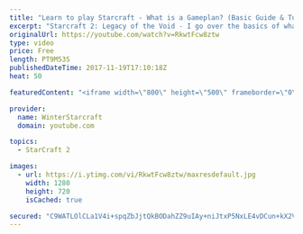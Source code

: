 ```yaml
---
title: "Learn to play Starcraft - What is a Gameplan? (Basic Guide & Tutorial)"
excerpt: "Starcraft 2: Legacy of the Void - I go over the basics of what a gameplan in starcraft 2 is and how to put one together.  Note this is not a guide on WHAT gameplan you should be using as each race!"
originalUrl: https://youtube.com/watch?v=RkwtFcw8ztw
type: video
price: Free
length: PT9M53S
publishedDateTime: 2017-11-19T17:10:18Z
heat: 50

featuredContent: "<iframe width=\"800\" height=\"500\" frameborder=\"0\" src=\"https://www.youtube.com/embed/RkwtFcw8ztw\" allow=\"accelerometer; autoplay; encrypted-media; gyroscope; picture-in-picture\" allowfullscreen></iframe>"

provider:
  name: WinterStarcraft
  domain: youtube.com

topics:
  - StarCraft 2

images:
  - url: https://i.ytimg.com/vi/RkwtFcw8ztw/maxresdefault.jpg
    width: 1280
    height: 720
    isCached: true

secured: "C9WATLOlCLa1V4i+spqZbJjtQkBODahZZ9uIAy+niJtxP5NxLE4vDCun+kX2V+yOpSaH3eJGJGGRcIXmYL2ORqfR4ijoQQowC4AC+JYnCTl9AQC2qoToherP3TqnhVMH3XwlOWnV3fsqZbADM67/Yp300tLQxzvzK7cdTwSTNhqxz1QoWYO9J755DySDhzIuLuy/o/CntxmuDj8oDw6AiX+/BAVq3Xobz01FfevmWC7eml/+uUIdOtfJnGRw4U0QOjIXyFsK2L8bnmhdabiqBGkPlxs8fQnSWIw/oVEB0TBPRe1ATvvuhIsfDrZv7NRT5R14bQuosMN5F+8G8msdL2dkakLiXA3/M6CEtwy+HqDXcpVm6O6GpvTogjbN9V0odUu59x2N5qLCKXNVCYnf2FU0/GllBm8nmsPH0KBv0bQ=;MINTZhq8P/Sz8FZEcZDRXg=="
---
```


